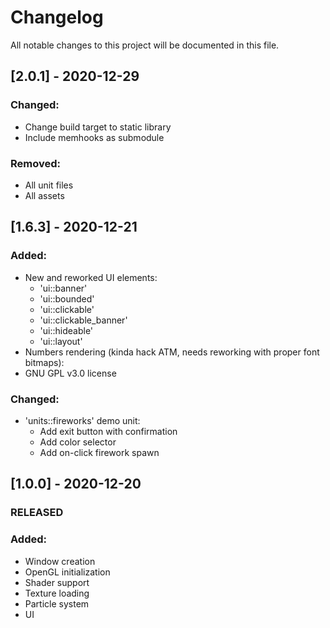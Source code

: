 # Changelog
All notable changes to this project will be documented in this file.


## [2.0.1] - 2020-12-29
### Changed:
- Change build target to static library
- Include memhooks as submodule

### Removed:
- All unit files
- All assets


## [1.6.3] - 2020-12-21
### Added:
- New and reworked UI elements:
  - 'ui::banner'
  - 'ui::bounded'
  - 'ui::clickable'
  - 'ui::clickable_banner'
  - 'ui::hideable'
  - 'ui::layout'
- Numbers rendering (kinda hack ATM, needs reworking with proper font bitmaps):
- GNU GPL v3.0 license

### Changed:
- 'units::fireworks' demo unit:
  - Add exit button with confirmation
  - Add color selector
  - Add on-click firework spawn


## [1.0.0] - 2020-12-20
### RELEASED
### Added:
- Window creation
- OpenGL initialization
- Shader support
- Texture loading
- Particle system
- UI
